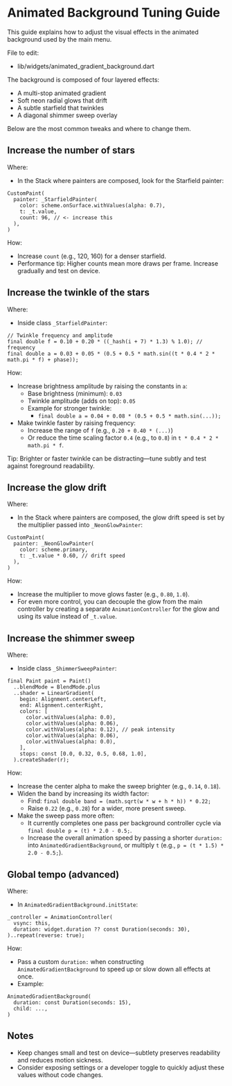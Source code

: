 # Animated Background Tuning Guide

This guide explains how to adjust the visual effects in the animated background used by the main menu.

File to edit:
- lib/widgets/animated_gradient_background.dart

The background is composed of four layered effects:
- A multi-stop animated gradient
- Soft neon radial glows that drift
- A subtle starfield that twinkles
- A diagonal shimmer sweep overlay

Below are the most common tweaks and where to change them.

## Increase the number of stars

Where:
- In the Stack where painters are composed, look for the Starfield painter:

```
CustomPaint(
  painter: _StarfieldPainter(
    color: scheme.onSurface.withValues(alpha: 0.7),
    t: _t.value,
    count: 96, // <- increase this
  ),
)
```

How:
- Increase `count` (e.g., 120, 160) for a denser starfield.
- Performance tip: Higher counts mean more draws per frame. Increase gradually and test on device.

## Increase the twinkle of the stars

Where:
- Inside class `_StarfieldPainter`:

```
// Twinkle frequency and amplitude
final double f = 0.10 + 0.20 * ((_hash(i + 7) * 1.3) % 1.0); // frequency
final double a = 0.03 + 0.05 * (0.5 + 0.5 * math.sin((t * 0.4 * 2 * math.pi * f) + phase));
```

How:
- Increase brightness amplitude by raising the constants in `a`:
  - Base brightness (minimum): `0.03`
  - Twinkle amplitude (adds on top): `0.05`
  - Example for stronger twinkle:
    - `final double a = 0.04 + 0.08 * (0.5 + 0.5 * math.sin(...));`
- Make twinkle faster by raising frequency:
  - Increase the range of `f` (e.g., `0.20 + 0.40 * (...)`)
  - Or reduce the time scaling factor `0.4` (e.g., to `0.8`) in `t * 0.4 * 2 * math.pi * f`.

Tip: Brighter or faster twinkle can be distracting—tune subtly and test against foreground readability.

## Increase the glow drift

Where:
- In the Stack where painters are composed, the glow drift speed is set by the multiplier passed into `_NeonGlowPainter`:

```
CustomPaint(
  painter: _NeonGlowPainter(
    color: scheme.primary,
    t: _t.value * 0.60, // drift speed
  ),
)
```

How:
- Increase the multiplier to move glows faster (e.g., `0.80`, `1.0`).
- For even more control, you can decouple the glow from the main controller by creating a separate `AnimationController` for the glow and using its value instead of `_t.value`.

## Increase the shimmer sweep

Where:
- Inside class `_ShimmerSweepPainter`:

```
final Paint paint = Paint()
  ..blendMode = BlendMode.plus
  ..shader = LinearGradient(
    begin: Alignment.centerLeft,
    end: Alignment.centerRight,
    colors: [
      color.withValues(alpha: 0.0),
      color.withValues(alpha: 0.06),
      color.withValues(alpha: 0.12), // peak intensity
      color.withValues(alpha: 0.06),
      color.withValues(alpha: 0.0),
    ],
    stops: const [0.0, 0.32, 0.5, 0.68, 1.0],
  ).createShader(r);
```

How:
- Increase the center alpha to make the sweep brighter (e.g., `0.14`, `0.18`).
- Widen the band by increasing its width factor:
  - Find: `final double band = (math.sqrt(w * w + h * h)) * 0.22;`
  - Raise `0.22` (e.g., `0.28`) for a wider, more present sweep.
- Make the sweep pass more often:
  - It currently completes one pass per background controller cycle via `final double p = (t) * 2.0 - 0.5;`.
  - Increase the overall animation speed by passing a shorter `duration:` into `AnimatedGradientBackground`, or multiply `t` (e.g., `p = (t * 1.5) * 2.0 - 0.5;`).

## Global tempo (advanced)

Where:
- In `AnimatedGradientBackground.initState`:

```
_controller = AnimationController(
  vsync: this,
  duration: widget.duration ?? const Duration(seconds: 30),
)..repeat(reverse: true);
```

How:
- Pass a custom `duration:` when constructing `AnimatedGradientBackground` to speed up or slow down all effects at once.
- Example:

```
AnimatedGradientBackground(
  duration: const Duration(seconds: 15),
  child: ...,
)
```

## Notes
- Keep changes small and test on device—subtlety preserves readability and reduces motion sickness.
- Consider exposing settings or a developer toggle to quickly adjust these values without code changes.

